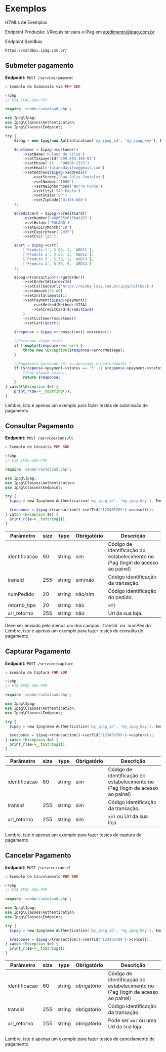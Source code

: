 # Exemplos

HTMLs de Exemplos

Endpoint Produção: //Requisitar para o iPag em atedimento@ipag.com.br

Endpoint Sandbox

`https://sandbox.ipag.com.br/`

## Submeter pagamento

**Endpoint:**
`POST /service/payment`

```php
> Exemplo de Submissão via PHP SDK

<?php
// VIA IPAG-SDK-PHP

require 'vendor/autoload.php';

use Ipag\Ipag;
use Ipag\Classes\Authentication;
use Ipag\Classes\Endpoint;

try {
    $ipag = new Ipag(new Authentication('my_ipag_id', 'my_ipag_key'), Endpoint::SANDBOX);

    $customer = $ipag->customer()
        ->setName('Fulano da Silva')
        ->setTaxpayerId('799.993.388-01')
        ->setPhone('11', '98888-3333')
        ->setEmail('fulanodasilva@gmail.com')
        ->setAddress($ipag->address()
            ->setStreet('Rua Júlio Gonzalez')
            ->setNumber('1000')
            ->setNeighborhood('Barra Funda')
            ->setCity('São Paulo')
            ->setState('SP')
            ->setZipCode('01156-060')
    );

    $creditCard = $ipag->creditCard()
        ->setNumber('4066553613548107')
        ->setHolder('FULANO')
        ->setExpiryMonth('10')
        ->setExpiryYear('2025')
        ->setCvc('123');

    $cart = $ipag->cart(
        ['Produto 1', 5.00, 1, 'ABDC1'],
        ['Produto 2', 3.50, 2, 'ABDC2'],
        ['Produto 3', 5.50, 1, 'ABDC3'],
        ['Produto 4', 8.50, 5, 'ABDC4']
    );

    $ipag->transaction()->getOrder()
        ->setOrderId($orderId)
        ->setCallbackUrl('https://minha_loja.com.br/ipag/callback')
        ->setAmount(10.00)
        ->setInstallments(1)
        ->setPayment($ipag->payment()
            ->setMethod(Method::VISA)
            ->setCreditCard($creditCard)
        )
        ->setCustomer($customer)
        ->setCart($cart);

    $response = $ipag->transaction()->execute();

    //Retornou algum erro?
    if (!empty($response->error)) {
        throw new \Exception($response->errorMessage);
    }

    //Pagamento Aprovado (5) ou Aprovado e Capturado(8) ?
    if ($response->payment->status == '5' || $response->payment->status == '8') {
        //Faz alguma coisa...
        return $response;
    }
} catch(\Exception $e) {
    print_r($e->__toString());
}
```
<aside class="notice">
    Lembre, isto é apenas um exemplo para fazer testes de submissão de pagamento.
</aside>

## Consultar Pagamento

**Endpoint:**
`POST /service/consult`

```php
> Exemplo de Consulta PHP SDK

<?php
// VIA IPAG-SDK-PHP

require 'vendor/autoload.php';

use Ipag\Ipag;
use Ipag\Classes\Authentication;
use Ipag\Classes\Endpoint;

try {
  $ipag = new Ipag(new Authentication('my_ipag_id', 'my_ipag_key'), Endpoint::SANDBOX);

  $response = $ipag->transaction()->setTid('123456789')->consult();
} catch (Exception $e) {
  print_r($e->__toString());
}
```

Parâmetro | size | type | Obrigatório | Descrição
--------- | ----- | ----- | ----------- | ---------
identificacao | 60 | string | sim | Código de identificação do estabelecimento no iPag (login de acesso ao painel)
transId | 255 | string | sim/não | Código identificação da transação.
numPedido | 20 | string | não/sim | Código identificação do pedido.
retorno_tipo | 20 | string | não | `xml`
url_retorno | 255 | string | não | Url da sua loja.

<aside class="notice">
    Deve ser enviado pelo menos um dos campos: `transId` ou `numPedido`
</aside>
<aside class="notice">
    Lembre, isto é apenas um exemplo para fazer testes de consulta de pagamento.
</aside>


## Capturar Pagamento

**Endpoint:**
`POST /service/capture`

```php
> Exemplo de Captura PHP SDK

<?php
// VIA IPAG-SDK-PHP

require 'vendor/autoload.php';

use Ipag\Ipag;
use Ipag\Classes\Authentication;
use Ipag\Classes\Endpoint;

try {
  $ipag = new Ipag(new Authentication('my_ipag_id', 'my_ipag_key'), Endpoint::SANDBOX);

  $response = $ipag->transaction()->setTid('123456789')->capture();
} catch (Exception $e) {
  print_r($e->__toString());
}
```

Parâmetro | size | type | Obrigatório | Descrição
--------- | ----- | ----- | ----------- | ---------
identificacao | 60 | string | sim | Código de identificação do estabelecimento no iPag (login de acesso ao painel)
transId | 255 | string | sim | Código identificação da transação.
url_retorno | 255 | string | sim |`xml` ou  Url da sua loja.

<aside class="notice">
    Lembre, isto é apenas um exemplo para fazer testes de captura de pagamento.
</aside>

## Cancelar Pagamento

**Endpoint:**
`POST /service/cancel`

```php
> Exemplo de Cancelamento PHP SDK

<?php
// VIA IPAG-SDK-PHP

require 'vendor/autoload.php';

use Ipag\Ipag;
use Ipag\Classes\Authentication;
use Ipag\Classes\Endpoint;

try {
  $ipag = new Ipag(new Authentication('my_ipag_id', 'my_ipag_key'), Endpoint::SANDBOX);

  $response = $ipag->transaction()->setTid('123456789')->cancel();
} catch (Exception $e) {
  print_r($e->__toString());
}
```

Parâmetro | size | type | Obrigatório | Descrição
--------- | ----- | ----- | ----------- | ---------
identificacao | 60 | string | obrigatório | Código de identificação do estabelecimento no iPag (login de acesso ao painel)
transId | 255 | string | obrigatório | Código identificação da transação.
url_retorno | 255 | string | obrigatório | Pode ser `xml` ou uma Url da sua loja.

<aside class="notice">
    Lembre, isto é apenas um exemplo para fazer testes de cancelamento de pagamento.
</aside>
